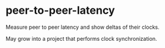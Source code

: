 # peer-to-peer-latency

Measure peer to peer latency and show deltas of their clocks.

May grow into a project that performs clock synchronization.


